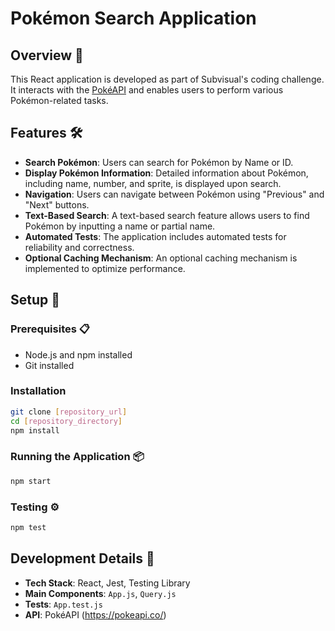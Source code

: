 # Pokémon Search Application

## Overview 🚀

This React application is developed as part of Subvisual's coding challenge. It interacts with the [PokéAPI](https://pokeapi.co/) and enables users to perform various Pokémon-related tasks.

## Features 🛠️

- **Search Pokémon**: Users can search for Pokémon by Name or ID.
- **Display Pokémon Information**: Detailed information about Pokémon, including name, number, and sprite, is displayed upon search.
- **Navigation**: Users can navigate between Pokémon using "Previous" and "Next" buttons.
- **Text-Based Search**: A text-based search feature allows users to find Pokémon by inputting a name or partial name.
- **Automated Tests**: The application includes automated tests for reliability and correctness.
- **Optional Caching Mechanism**: An optional caching mechanism is implemented to optimize performance.

## Setup 🔧

### Prerequisites 📋
- Node.js and npm installed
- Git installed

### Installation

```bash
git clone [repository_url]
cd [repository_directory]
npm install
```

### Running the Application 📦

```bash
npm start
```

### Testing ⚙️

```bash
npm test
```

## Development Details 📝

- **Tech Stack**: React, Jest, Testing Library
- **Main Components**: `App.js`, `Query.js`
- **Tests**: `App.test.js`
- **API**: PokéAPI (https://pokeapi.co/)

